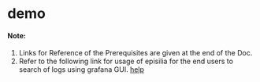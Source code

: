 # demo

#### **Note:**
1. Links for Reference of the Prerequisites are given at the end of the Doc.
2. Refer to the following link for usage of episilia for the end users to search of logs using grafana GUI.
   [help](https://gitlab.com/episilia-public/episilia-install/-/blob/master/EpisiliaUserGuide.pdf)
